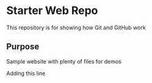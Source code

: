 # Starter Web Repo

This repository is for showing how Git and GitHub work

## Purpose

Sample website with plenty of files for demos

Adding this line